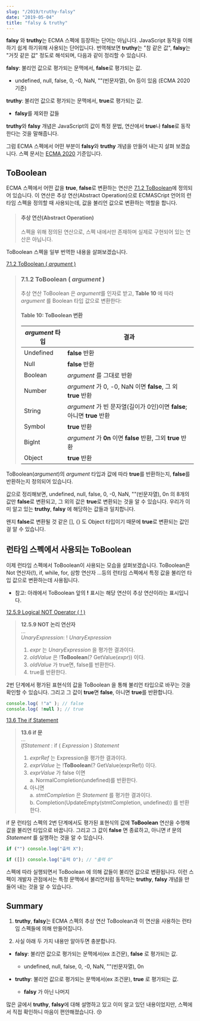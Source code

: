 ```yaml
---
slug: "/2019/truthy-falsy"
date: "2019-05-04"
title: "falsy & truthy"
---
```


**falsy** 와 **truthy**는 ECMA 스펙에 등장하는 단어는 아닙니다. JavaScript 동작을 이해하기 쉽게 하기위해 사용되는 단어입니다.
번역해보면 **truthy**는 "참 같은 값", **falsy**는 "거짓 같은 값" 정도로 해석되며, 다음과 같이 정리할 수 있습니다.

**falsy**: 불리언 값으로 평가되는 문맥에서, **false**로 평가되는 값.
  * undefined, null, false, 0, -0, NaN, ""(빈문자열), 0n 등이 있음 (ECMA 2020 기준)

**truthy**: 불리언 값으로 평가되는 문맥에서, **true**로 평가되는 값.
  * **falsy**를 제외한 값들

**truthy**와 **falsy** 개념은 JavaScript의 값이 특정 문법, 연산에서 **true**나 **false**로 동작한다는 것을 말해줍니다.

그럼 ECMA 스펙에서 어떤 부분이 **falsy**와 **truthy** 개념을 만들어 내는지 살펴 보겠습니다.
스펙 문서는 [ECMA 2020](https://tc39.es/ecma262/2020/) 기준입니다.

## ToBoolean

ECMA 스펙에서 어떤 값을 **true**, **false**로 변환하는 연산은 [7.1.2 ToBoolean](https://tc39.es/ecma262/2020/#sec-toboolean)에 정의되어 있습니다.
이 연산은 추상 연산(Abstract Operation)으로 ECMASCript 언어의 런타임 스펙을 정의할 때 사용되는데, 값을 불리언 값으로 변환하는 역할을 합니다.

> #### 추상 연산(Abstract Operation)  
> 스펙을 위해 정의된 연산으로, 스펙 내에서만 존재하며 실제로 구현되어 있는 연산은 아닙니다.

ToBoolean 스펙을 일부 번역한 내용을 살펴보겠습니다.

[7.1.2 ToBoolean ( *argument* )](https://tc39.es/ecma262/2020/#sec-toboolean)

> ### 7.1.2 ToBoolean ( *argument* ) 
> 추상 연산 ToBoolean 은 *argument*를 인자로 받고, **Table 10** 에 따라 *argument* 를 Boolean 타입 값으로 변환한다:  
>  
> #### Table 10: ToBoolean 변환   
> | *argument* 타입 | 결과 |
> | --- | --- |
> | Undefined | **false** 반환 |
> | Null | **false** 반환 |
> | Boolean | *argument* 를 그대로 반환 |
> | Number | *argument* 가 0, -0, NaN 이면 **false**, 그 외 **true** 반환 |
> | String | *argument* 가 빈 문자열(길이가 0인)이면 **false**; 아니면 **true** 반환 |
> | Symbol | **true** 반환 |
> | BigInt | *argument* 가 **0n** 이면 **false** 반환, 그외 **true** 반환 |
> | Object | **true** 반환 |

ToBoolean(*argument*)의 *argument* 타입과 값에 따라 **true**를 반환하는지, **false**를 반환하는지 정의되어 있습니다.

값으로 정리해보면, undefined, null, false, 0, -0, NaN, ""(빈문자열), 0n 의 8개의 값만 **false**로 변환되고, 그 외의 값은 **true**로 변환되는 것을 알 수 있습니다.
우리가 이미 알고 있는 **truthy**, **falsy** 에 해당하는 값들과 일치합니다.

왠지 **false**로 변환될 것 같은 [], {} 도 Object 타입이기 때문에 **true**로 변환되는 값인 걸 알 수 있습니다.

## 런타임 스펙에서 사용되는 ToBoolean

이제 런타임 스펙에서 ToBoolean이 사용되는 모습을 살펴보겠습니다.
ToBoolean은 Not 연산자(!), if, while, for, 삼항 연산자 ...등의 런타임 스펙에서 특정 값을 불리언 타입 값으로 변환하는데 사용됩니다.

* 참고: 아래에서 ToBoolean 앞의 **!** 표시는 해당 연산이 추상 연산이라는 표시입니다.

[12.5.9  Logical NOT Operator ( ! )](https://tc39.es/ecma262/2020/#sec-logical-not-operator)
> **12.5.9 NOT 논리 연산자**  
> ...  
> *UnaryExpression*: ! *UnaryExpression*  
> 1. *expr* 는 *UnaryExpression* 을 평가한 결과이다.
> 1. *oldValue* 은 !**ToBoolean**(? GetValue(*expr*)) 이다.
> 1. *oldValue* 가 true면, false를 반환한다.
> 1. true를 반환한다.

2번 단계에서 평가된 표현식의 값을 ToBoolean 을 통해 불리언 타입으로 바꾸는 것을 확인할 수 있습니다.
그리고 그 값이 **true**면 **false**, 아니면 **true**를 반환합니다.

```js
console.log( !"a" ); // false
console.log( !null ); // true
```

[13.6 The if Statement](https://tc39.es/ecma262/2020/#sec-logical-not-operator)
> **13.6 if 문**  
> ...   
> *IfStatement* : if ( *Expression* ) *Statement*  
> 1. *exprRef* 는 Expression을 평가한 결과이다.  
> 1. *exprValue* 는 !**ToBoolean**(? GetValue(exprRef)) 이다.  
> 1. *exprValue* 가 false 이면  
>  a. NormalCompletion(undefined)를 반환한다.  
> 1. 아니면  
>  a. *stmtCompletion* 은 *Statement* 를 평가한 결과이다.  
>  b. Completion(UpdateEmpty(stmtCompletion, undefined)) 를 반환한다.

if 문 런타임 스펙의 2번 단계에서도 평가된 표현식의 값에 **ToBoolean** 연산을 수행해 값을 불리언 타입으로 바꿉니다.
그리고 그 값이 **false** 면 종료하고, 아니면 if 문의 *Statement* 를 실행하는 것을 알 수 있습니다.

```js
if ("") console.log("출력 X");

if ([]) console.log("출력 O"); // "출력 O"
```

스펙에 따라 실행되면서 ToBoolean 에 의해 값들이 불리언 값으로 변환됩니다.
이런 스펙이 개발자 관점에서는 특정 문맥에서 불리언처럼 동작하는 **truthy**, **falsy** 개념을 만들어 내는 것을 알 수 있습니다.   

## Summary

1. **truthy**, **falsy**는 ECMA 스펙의 추상 연산 ToBoolean과 이 연산을 사용하는 런타임 스펙들에 의해 만들어집니다.

2. 사실 아래 두 가지 내용만 알아두면 충분합니다.
  * **falsy**: 불리언 값으로 평가되는 문맥에서(ex 조건문), **false** 로 평가되는 값.
    * undefined, null, false, 0, -0, NaN, ""(빈문자열), 0n

  * **truthy**: 불리언 값으로 평가되는 문맥에서(ex 조건문), **true** 로 평가되는 값.
    * **falsy** 가 아닌 나머지

많은 글에서 **truthy**, **falsy**에 대해 설명하고 있고 이미 알고 있던 내용이었지만, 스펙에서 직접 확인하니 마음이 편안해졌습니다. 😚
